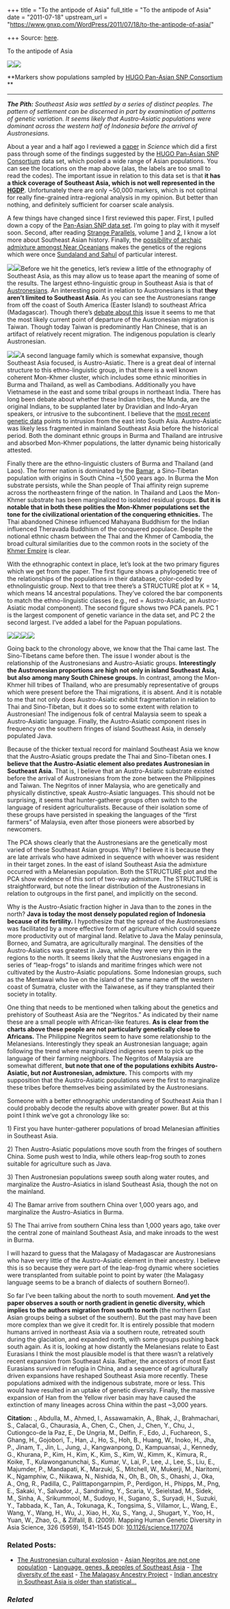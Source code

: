+++
title = "To the antipode of Asia"
full_title = "To the antipode of Asia"
date = "2011-07-18"
upstream_url = "https://www.gnxp.com/WordPress/2011/07/18/to-the-antipode-of-asia/"

+++
Source: [here](https://www.gnxp.com/WordPress/2011/07/18/to-the-antipode-of-asia/).

To the antipode of Asia

[![](https://i0.wp.com/blogs.discovermagazine.com/gnxp/files/2011/07/hugo.jpg?resize=548%2C403)![](https://i0.wp.com/blogs.discovermagazine.com/gnxp/files/2011/07/hugo.jpg?resize=548%2C403)](https://i0.wp.com/blogs.discovermagazine.com/gnxp/files/2011/07/hugo.jpg)

**Markers show populations sampled by [HUGO Pan-Asian SNP Consortium](http://www.hugo-international.org/blog/)  
**

------------------------------------------------------------------------

***The Pith:** Southeast Asia was settled by a series of distinct peoples. The pattern of settlement can be discerned in part by examination of patterns of genetic variation. It seems likely that Austro-Asiatic populations were dominant across the western half of Indonesia before the arrival of Austronesians.*

About a year and a half ago I reviewed a [paper](http://www.sciencemag.org/content/326/5959/1541.full) in *Science* which did a first pass through some of the findings suggested by the [HUGO Pan-Asian SNP Consortium](http://www.hugo-international.org/blog/) data set, which pooled a wide range of Asian populations. You can see the locations on the map above (alas, the labels are too small to read the codes). The important issue in relation to this data set is that **it has a thick coverage of Southeast Asia, which is not well represented in the [HGDP](https://en.wikipedia.org/wiki/Human_Genome_Diversity_Project)**. Unfortunately there are only \~50,000 markers, which is not optimal for really fine-grained intra-regional analysis in my opinion. But better than nothing, and definitely sufficient for coarser scale analysis.

A few things have changed since I first reviewed this paper. First, I pulled down a copy of the [Pan-Asian SNP data set](http://www4a.biotec.or.th/PASNP/Download). I’m going to play with it myself soon. Second, after reading [Strange Parallels](https://www.amazon.com/exec/obidos/ASIN/0521530369/geneexpressio-20), volume [1](https://www.amazon.com/exec/obidos/ASIN/0521800862/geneexpressio-20) and [2](https://www.amazon.com/exec/obidos/ASIN/0521530369/geneexpressio-20), I know a lot more about Southeast Asian history. Finally, the [possibility of archaic admixture amongst Near Oceanians](http://blogs.discovermagazine.com/gnxp/2010/12/the-paradigm-is-dead-long-live-the-paradigm/) makes the genetics of the regions which were once [Sundaland and Sahul](https://en.wikipedia.org/wiki/Sundaland) of particular interest.

  
[![](https://i0.wp.com/blogs.discovermagazine.com/gnxp/files/2011/07/800px-Langues-autronesiennes.jpg?resize=300%2C143)![](https://i0.wp.com/blogs.discovermagazine.com/gnxp/files/2011/07/800px-Langues-autronesiennes.jpg?resize=300%2C143)](https://i0.wp.com/blogs.discovermagazine.com/gnxp/files/2011/07/800px-Langues-autronesiennes.jpg)Before we hit the genetics, let’s review a little of the ethnography of Southeast Asia, as this may allow us to tease apart the meaning of some of the results. The largest ethno-linguistic group in Southeast Asia is that of [Austronesians](https://en.wikipedia.org/wiki/Austronesian_peoples). An interesting point in relation to Austronesians is that **they aren’t limited to Southeast Asia**. As you can see the Austronesians range from off the coast of South America (Easter Island) to southeast Africa (Madagascar). Though there’s [debate about this](https://en.wikipedia.org/wiki/Austronesian_peoples#Migration_and_dispersion) issue it seems to me that the most likely current point of departure of the Austronesian migration is Taiwan. Though today Taiwan is predominantly Han Chinese, that is an artifact of relatively recent migration. The indigenous population is clearly Austronesian.

[![](https://i0.wp.com/blogs.discovermagazine.com/gnxp/files/2011/07/580px-Se_asia_lang_map.jpg?resize=300%2C302)![](https://i0.wp.com/blogs.discovermagazine.com/gnxp/files/2011/07/580px-Se_asia_lang_map.jpg?resize=300%2C302)](https://i0.wp.com/blogs.discovermagazine.com/gnxp/files/2011/07/580px-Se_asia_lang_map.jpg)A second language family which is somewhat expansive, though Southeast Asia focused, is Austro-Asiatic. There is a great deal of internal structure to this ethno-linguistic group, in that there is a well known coherent Mon-Khmer cluster, which includes some ethnic minorities in Burma and Thailand, as well as Cambodians. Additionally you have Vietnamese in the east and some tribal groups in northeast India. There has long been debate about whether these Indian tribes, the Munda, are the original Indians, to be supplanted later by Dravidian and Indo-Aryan speakers, or intrusive to the subcontinent. I believe that the [most recent genetic data](http://blogs.discovermagazine.com/gnxp/2010/10/sons-of-the-conquerers-the-story-of-india/) points to intrusion from the east into South Asia. Austro-Asiatic was likely less fragmented in mainland Southeast Asia before the historical period. Both the dominant ethnic groups in Burma and Thailand are intrusive and absorbed Mon-Khmer populations, the latter dynamic being historically attested.

Finally there are the ethno-linguistic clusters of Burma and Thailand (and Laos). The former nation is dominated by the [Bamar](https://en.wikipedia.org/wiki/Bamar), a Sino-Tibetan population with origins in South China \~1,500 years ago. In Burma the Mon substrate persists, while the Shan people of Thai affinity reign supreme across the northeastern fringe of the nation. In Thailand and Laos the Mon-Khmer substrate has been marginalized to isolated residual groups. **But it is notable that in both these polities the Mon-Khmer populations set the tone for the civilizational orientation of the conquering ethnicities.** The Thai abandoned Chinese influenced Mahayana Buddhism for the Indian influenced Theravada Buddhism of the conquered populace. Despite the notional ethnic chasm between the Thai and the Khmer of Cambodia, the broad cultural similarities due to the common roots in the society of the [Khmer Empire](https://en.wikipedia.org/wiki/Khmer_Empire) is clear.

With the ethnographic context in place, let’s look at the two primary figures which we get from the paper. The first figure shows a phylogenetic tree of the relationships of the populations in their database, color-coded by ethnolinguistic group. Next to that tree there’s a STRUCTURE plot at K = 14, which means 14 ancestral populations. They’ve colored the bar components to match the ethno-linguistic classes (e.g., red = Austro-Asiatic, an Austro-Asiatic modal component). The second figure shows two PCA panels. PC 1 is the largest component of genetic variance in the data set, and PC 2 the second largest. I’ve added a label for the Papuan populations.

[![](https://i0.wp.com/blogs.discovermagazine.com/gnxp/files/2011/07/F1.jpg?resize=600%2C778)![](https://i0.wp.com/blogs.discovermagazine.com/gnxp/files/2011/07/F1.jpg?resize=600%2C778)](https://i0.wp.com/blogs.discovermagazine.com/gnxp/files/2011/07/F1.jpg)[![](https://i0.wp.com/blogs.discovermagazine.com/gnxp/files/2011/07/F2.jpg?resize=600%2C1018)![](https://i0.wp.com/blogs.discovermagazine.com/gnxp/files/2011/07/F2.jpg?resize=600%2C1018)](https://i0.wp.com/blogs.discovermagazine.com/gnxp/files/2011/07/F2.jpg)

Going back to the chronology above, we know that the Thai came last. The Sino-Tibetans came before then. The issue I wonder about is the relationship of the Austronesians and Austro-Asiatic groups. **Interestingly the Austronesian proportions are high not only in island Southeast Asia, but also among many South Chinese groups.** In contrast, among the Mon-Khmer hill tribes of Thailand, who are presumably representative of groups which were present before the Thai migrations, it is absent. And it is notable to me that not only does Austro-Asiatic exhibit fragmentation in relation to Thai and Sino-Tibetan, but it does so to some extent with relation to Austronesian! The indigenous folk of central Malaysia seem to speak a Austro-Asiatic language. Finally, the Austro-Asiatic component rises in frequency on the southern fringes of island Southeast Asia, in densely populated Java.

Because of the thicker textual record for mainland Southeast Asia we know that the Austro-Asiatic groups predate the Thai and Sino-Tibetan ones. **I believe that the Austro-Asiatic element also predates Austronesian in Southeast Asia.** That is, I believe that an Austro-Asiatic substrate existed before the arrival of Austronesians from the zone between the Philippines and Taiwan. The Negritos of inner Malaysia, who are genetically and physically distinctive, speak Austro-Asiatic languages. This should not be surprising, it seems that hunter-gatherer groups often switch to the language of resident agriculturalists. Because of their isolation some of these groups have persisted in speaking the languages of the “first farmers” of Malaysia, even after those pioneers were absorbed by newcomers.

The PCA shows clearly that the Austronesians are the genetically most varied of these Southeast Asian groups. Why? I believe it is because they are late arrivals who have admixed in sequence with whoever was resident in their target zones. In the east of island Southeast Asia the admixture occurred with a Melanesian population. Both the STRUCTURE plot and the PCA show evidence of this sort of two-way admixture. The STRUCTURE is straightforward, but note the linear distribution of the Austronesians in relation to outgroups in the first panel, and implicitly on the second.

Why is the Austro-Asiatic fraction higher in Java than to the zones in the north? **Java is today the most densely populated region of Indonesia because of its fertility.** I hypothesize that the spread of the Austronesians was facilitated by a more effective form of agriculture which could squeeze more productivity out of marginal land. Relative to Java the Malay peninsula, Borneo, and Sumatra, are agriculturally marginal. The densities of the Austro-Asiatics was greatest in Java, while they were very thin in the regions to the north. It seems likely that the Austronesians engaged in a series of “leap-frogs” to islands and maritime fringes which were not cultivated by the Austro-Asiatic populations. Some Indonesian groups, such as the Mentawai who live on the island of the same name off the western coast of Sumatra, cluster with the Taiwanese, as if they transplanted their society in totality.

One thing that needs to be mentioned when talking about the genetics and prehistory of Southeast Asia are the “Negritos.” As indicated by their name these are a small people with African-like features. **As is clear from the charts above these people are not particularly genetically close to Africans.** The Philippine Negritos seem to have some relationship to the Melanesians. Interestingly they speak an Austronesian language; again following the trend where marginalized indigenes seem to pick up the language of their farming neighbors. The Negritos of Malaysia are somewhat different, **but note that one of the populations exhibits Austro-Asiatic, but *not* Austronesian, admixture.** This comports with my supposition that the Austro-Asiatic populations were the first to marginalize these tribes before themselves being assimilated by the Austronesians.

Someone with a better ethnographic understanding of Southeast Asia than I could probably decode the results above with greater power. But at this point I think we’ve got a chronology like so:

1\) First you have hunter-gatherer populations of broad Melanesian affinities in Southeast Asia.

2\) Then Austro-Asiatic populations move south from the fringes of southern China. Some push west to India, while others leap-frog south to zones suitable for agriculture such as Java.

3\) Then Austronesian populations sweep south along water routes, and marginalize the Austro-Asiatics in island Southeast Asia, though the not on the mainland.

4\) The Bamar arrive from southern China over 1,000 years ago, and marginalize the Austro-Asiatics in Burma.

5\) The Thai arrive from southern China less than 1,000 years ago, take over the central zone of mainland Southeast Asia, and make inroads to the west in Burma.

I will hazard to guess that the Malagasy of Madagascar are Austronesians who have very little of the Austro-Asiatic element in their ancestry. I believe this is so because they were part of the leap-frog dynamic where societies were transplanted from suitable point to point by water (the Malagasy language seems to be a branch of dialects of southern Borneo!).

So far I’ve been talking about the north to south movement. **And yet the paper observes a south or north gradient in genetic diversity, which implies to the authors migration from south to north** (the northern East Asian groups being a subset of the southern). But the past may have been more complex than we give it credit for. It is entirely possible that modern humans arrived in northeast Asia via a southern route, retreated south during the glaciation, and expanded north, with some groups pushing back south again. As it is, looking at how distantly the Melanesians relate to East Eurasians I think the most plausible model is that there wasn’t a relatively recent expansion from Southeast Asia. Rather, the ancestors of most East Eurasians survived in refugia in China, and a sequence of agriculturally driven expansions have reshaped Southeast Asia more recently. These populations admixed with the indigenous substrate, more or less. This would have resulted in an uptake of genetic diversity. Finally, the massive expansion of Han from the Yellow river basin may have caused the extinction of many lineages across China within the past \~3,000 years.

**Citation:** ., Abdulla, M., Ahmed, I., Assawamakin, A., Bhak, J., Brahmachari, S., Calacal, G., Chaurasia, A., Chen, C., Chen, J., Chen, Y., Chu, J., Cutiongco-de la Paz, E., De Ungria, M., Delfin, F., Edo, J., Fuchareon, S., Ghang, H., Gojobori, T., Han, J., Ho, S., Hoh, B., Huang, W., Inoko, H., Jha, P., Jinam, T., Jin, L., Jung, J., Kangwanpong, D., Kampuansai, J., Kennedy, G., Khurana, P., Kim, H., Kim, K., Kim, S., Kim, W., Kimm, K., Kimura, R., Koike, T., Kulawonganunchai, S., Kumar, V., Lai, P., Lee, J., Lee, S., Liu, E., Majumder, P., Mandapati, K., Marzuki, S., Mitchell, W., Mukerji, M., Naritomi, K., Ngamphiw, C., Niikawa, N., Nishida, N., Oh, B., Oh, S., Ohashi, J., Oka, A., Ong, R., Padilla, C., Palittapongarnpim, P., Perdigon, H., Phipps, M., Png, E., Sakaki, Y., Salvador, J., Sandraling, Y., Scaria, V., Seielstad, M., Sidek, M., Sinha, A., Srikummool, M., Sudoyo, H., Sugano, S., Suryadi, H., Suzuki, Y., Tabbada, K., Tan, A., Tokunaga, K., Tongsima, S., Villamor, L., Wang, E., Wang, Y., Wang, H., Wu, J., Xiao, H., Xu, S., Yang, J., Shugart, Y., Yoo, H., Yuan, W., Zhao, G., & Zilfalil, B. (2009). Mapping Human Genetic Diversity in Asia Science, 326 (5959), 1541-1545 DOI: [10.1126/science.1177074](https://dx.doi.org/10.1126/science.1177074)

### Related Posts:

- [The Austronesian cultural
  explosion](https://www.gnxp.com/WordPress/2014/05/29/the-austronesian-cultural-explosion/) - [Asian Negritos are not one
  population](https://www.gnxp.com/WordPress/2011/07/21/asian-negritos-are-not-one-population/) - [Language, genes, & peoples of Southeast
  Asia](https://www.gnxp.com/WordPress/2011/06/15/language-genes-peoples-of-southeast-asia/) - [The diversity of the
  east](https://www.gnxp.com/WordPress/2009/12/23/the-diversity-of-the-east/) - [The Malagasy Ancestry
  Project](https://www.gnxp.com/WordPress/2012/05/10/the-malagasy-ancestry-project/) - [Indian ancestry in Southeast Asia is older than
  statistical…](https://www.gnxp.com/WordPress/2020/12/29/indian-ancestry-in-southeast-asia-is-older-than-statistical-genetic-tests-suggest/)

### *Related*

[](https://www.addtoany.com/add_to/facebook?linkurl=https%3A%2F%2Fwww.gnxp.com%2FWordPress%2F2011%2F07%2F18%2Fto-the-antipode-of-asia%2F&linkname=To%20the%20antipode%20of%20Asia "Facebook")[](https://www.addtoany.com/add_to/twitter?linkurl=https%3A%2F%2Fwww.gnxp.com%2FWordPress%2F2011%2F07%2F18%2Fto-the-antipode-of-asia%2F&linkname=To%20the%20antipode%20of%20Asia "Twitter")[](https://www.addtoany.com/add_to/email?linkurl=https%3A%2F%2Fwww.gnxp.com%2FWordPress%2F2011%2F07%2F18%2Fto-the-antipode-of-asia%2F&linkname=To%20the%20antipode%20of%20Asia "Email")[](https://www.addtoany.com/share)
